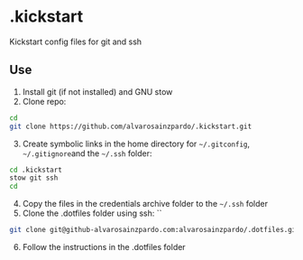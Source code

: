 # .kickstart
Kickstart config files for git and ssh

## Use

1. Install git (if not installed) and GNU stow
2. Clone repo:

```bash
cd
git clone https://github.com/alvarosainzpardo/.kickstart.git
```

3. Create symbolic links in the home directory for `~/.gitconfig`, `~/.gitignore`and the `~/.ssh` folder:

```bash
cd .kickstart
stow git ssh
cd
```

4. Copy the files in the credentials archive folder to the `~/.ssh` folder
5. Clone the .dotfiles folder using ssh: ``

```bash
git clone git@github-alvarosainzpardo.com:alvarosainzpardo/.dotfiles.git
```

6. Follow the instructions in the .dotfiles folder
